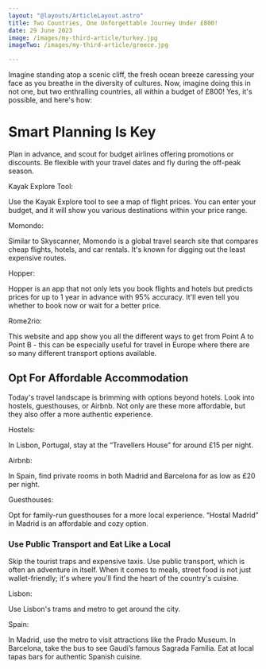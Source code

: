 ```yaml
---
layout: "@layouts/ArticleLayout.astro"
title: Two Countries, One Unforgettable Journey Under £800! 
date: 29 June 2023
image: /images/my-third-article/turkey.jpg
imageTwo: /images/my-third-article/greece.jpg

---
```


  <!-- Rest of your website content -->
  
  

<p class="text-black">
			Imagine standing atop a scenic cliff, the fresh ocean breeze caressing your face as you breathe in the diversity of cultures. Now, imagine doing this in not one, but two enthralling countries, all within a budget of £800! Yes, it's possible, and here's how:		
				</p>
        
<h1
			class="mx-auto text-center mb-8 text-emerald-600 text-transparent bg-clip-text text-4xl border-b-2 border-emerald- font-semibold w-fit"
		>
			Smart Planning Is Key
		</h1>
<p class="text-black font-semibold">
				 Plan in advance, and scout for budget airlines offering promotions or discounts. Be flexible with your travel dates and fly during the off-peak season.
			
</p>

<p class="text-emerald-400 font-semibold"> 
 Kayak Explore Tool: </p> Use the Kayak Explore tool to see a map of flight prices. You can enter your budget, and it will show you various destinations within your price range.

<p class="text-emerald-400 font-semibold">
Momondo: </p> Similar to Skyscanner, Momondo is a global travel search site that compares cheap flights, hotels, and car rentals. It's known for digging out the least expensive routes.

<p class="text-emerald-400 font-semibold">
Hopper: </p> Hopper is an app that not only lets you book flights and hotels but predicts prices for up to 1 year in advance with 95% accuracy. It'll even tell you whether to book now or wait for a better price.

<p class="text-emerald-400 font-semibold">
Rome2rio: </p> This website and app show you all the different ways to get from Point A to Point B - this can be especially useful for travel in Europe where there are so many different transport options available.

<h2
			class="mx-auto text-center mb-8 text-emerald-600 text-transparent bg-clip-text text-5xl border-b-2 border-emerald- font-semibold w-fit"
		>
			Opt For Affordable Accommodation
		</h2>
		
<p class="text-black font-semibold">
	Today's travel landscape is brimming with options beyond hotels. Look into hostels, guesthouses, or Airbnb. Not only are these more affordable, but they also offer a more authentic experience.

			 
			
</p>

<p class="text-emerald-400 font-semibold">		
Hostels: </p> In Lisbon, Portugal, stay at the “Travellers House” for around £15 per night.
<p class="text-emerald-400 font-semibold">
Airbnb: </p> In Spain, find private rooms in both Madrid and Barcelona for as low as £20 per night.
<p class="text-emerald-400 font-semibold">
Guesthouses: </p> Opt for family-run guesthouses for a more local experience. “Hostal Madrid” in Madrid is an affordable and cozy option.

<h3
			class="mx-auto text-center mb-8 text-emerald-600 text-transparent bg-clip-text text-5xl border-b-2 border-emerald- font-semibold w-fit"
		>
			Use Public Transport and Eat Like a Local
		</h3>
		
<p class="text-black font-semibold">
	Skip the tourist traps and expensive taxis. Use public transport, which is often an adventure in itself. When it comes to meals, street food is not just wallet-friendly; it's where you'll find the heart of the country's cuisine.

			 
			
</p>
<p class="text-emerald-400 font-semibold">		
Lisbon: </p> Use Lisbon's trams and metro to get around the city.
<p class="text-emerald-400 font-semibold">		
Spain: </p> In Madrid, use the metro to visit attractions like the Prado Museum. In Barcelona, take the bus to see Gaudi’s famous Sagrada Familia. Eat at local tapas bars for authentic Spanish cuisine.
